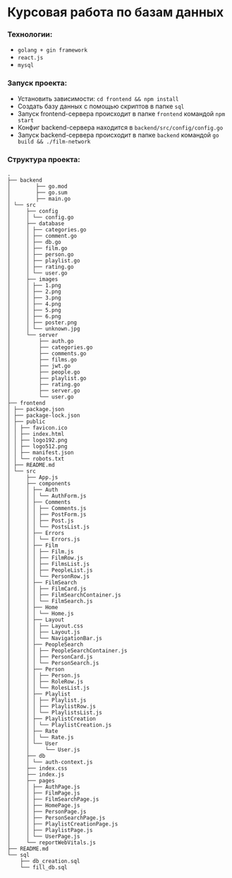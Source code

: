 # Курсовая работа по базам данных

### Технологии:
- `golang + gin framework`
- `react.js`
- `mysql`

### Запуск проекта:

- Установить зависимости: `cd frontend && npm install`
- Создать базу данных с помощью скриптов в папке `sql`
- Запуск frontend-сервера происходит в папке `frontend` командой `npm start`
- Конфиг backend-сервера находится в `backend/src/config/config.go`
- Запуск backend-сервера происходит в папке `backend` командой `go build && ./film-network`

### Структура проекта:
```
.
├── backend
│        ├── go.mod
│        ├── go.sum
│        ├── main.go
│ └── src
│     ├── config
│     │ └── config.go
│     ├── database
│     │ ├── categories.go
│     │ ├── comment.go
│     │ ├── db.go
│     │ ├── film.go
│     │ ├── person.go
│     │ ├── playlist.go
│     │ ├── rating.go
│     │ └── user.go
│     ├── images
│     │ ├── 1.png
│     │ ├── 2.png
│     │ ├── 3.png
│     │ ├── 4.png
│     │ ├── 5.png
│     │ ├── 6.png
│     │ ├── poster.png
│     │ └── unknown.jpg
│     └── server
│         ├── auth.go
│         ├── categories.go
│         ├── comments.go
│         ├── films.go
│         ├── jwt.go
│         ├── people.go
│         ├── playlist.go
│         ├── rating.go
│         ├── server.go
│         └── user.go
├── frontend
│ ├── package.json
│ ├── package-lock.json
│ ├── public
│ │ ├── favicon.ico
│ │ ├── index.html
│ │ ├── logo192.png
│ │ ├── logo512.png
│ │ ├── manifest.json
│ │ └── robots.txt
│ ├── README.md
│ └── src
│     ├── App.js
│     ├── components
│     │ ├── Auth
│     │ │ └── AuthForm.js
│     │ ├── Comments
│     │ │ ├── Comments.js
│     │ │ ├── PostForm.js
│     │ │ ├── Post.js
│     │ │ └── PostsList.js
│     │ ├── Errors
│     │ │ └── Errors.js
│     │ ├── Film
│     │ │ ├── Film.js
│     │ │ ├── FilmRow.js
│     │ │ ├── FilmsList.js
│     │ │ ├── PeopleList.js
│     │ │ └── PersonRow.js
│     │ ├── FilmSearch
│     │ │ ├── FilmCard.js
│     │ │ ├── FilmSearchContainer.js
│     │ │ └── FilmSearch.js
│     │ ├── Home
│     │ │ └── Home.js
│     │ ├── Layout
│     │ │ ├── Layout.css
│     │ │ ├── Layout.js
│     │ │ └── NavigationBar.js
│     │ ├── PeopleSearch
│     │ │ ├── PeopleSearchContainer.js
│     │ │ ├── PersonCard.js
│     │ │ └── PersonSearch.js
│     │ ├── Person
│     │ │ ├── Person.js
│     │ │ ├── RoleRow.js
│     │ │ └── RolesList.js
│     │ ├── Playlist
│     │ │ ├── Playlist.js
│     │ │ ├── PlaylistRow.js
│     │ │ └── PlaylistsList.js
│     │ ├── PlaylistCreation
│     │ │ └── PlaylistCreation.js
│     │ ├── Rate
│     │ │ └── Rate.js
│     │ └── User
│     │     └── User.js
│     ├── db
│     │ └── auth-context.js
│     ├── index.css
│     ├── index.js
│     ├── pages
│     │ ├── AuthPage.js
│     │ ├── FilmPage.js
│     │ ├── FilmSearchPage.js
│     │ ├── HomePage.js
│     │ ├── PersonPage.js
│     │ ├── PersonSearchPage.js
│     │ ├── PlaylistCreationPage.js
│     │ ├── PlaylistPage.js
│     │ └── UserPage.js
│     └── reportWebVitals.js
├── README.md
└── sql
    ├── db_creation.sql
    └── fill_db.sql
```